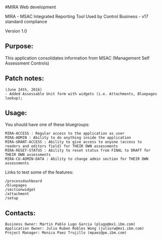 #MIRA Web development

MIRA - MSAC Integrated Reporting Tool
Used by Control Business - v17 standard compliance

Version 1.0

## Purpose:
This application consolidates information from MSAC (Management Self Assessment Controls)

## Patch notes:

```
(June 24th, 2016)
- Added Assessable Unit form with widgets (i.e. Attachments, Bluepages lookup);
```

## Usage:

You should have one of these bluegroups:
```
MIRA-ACCESS : Regular access to the application as user
MIRA-ADMIN : Ability to do anything inside the application
MIRA-GRANT-ACCESS : Ability to give access to anyone (access to readers and editors field) for THEIR OWN assessments
MIRA-RESET-STATUS : Ability to reset status from FINAL to DRAFT for THEIR OWN assessments
MIRA-CU-ADMIN-DATA : Ability to change admin section for THEIR OWN assessments
```

Links to test some of the features:

```
/processdashboard
/bluepages
/sectionwidget
/attachment
/setup
```

## Contacts:

```
Business Owner: Martin Pablo Lugo Garcia (plugo@mx1.ibm.com)
Application Owner: Julio Ruben Robles Wong (juliorw@mx1.ibm.com)
Project Manager: Monica Paez Trujillo (mpaez@pe.ibm.com)
```

